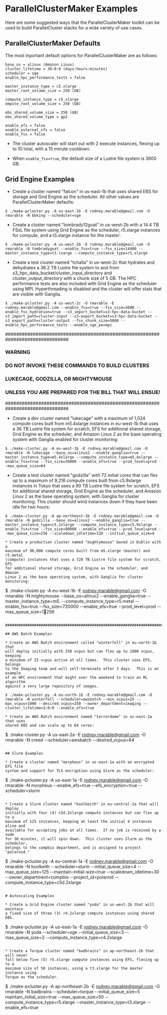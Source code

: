 # ParallelClusterMaker Examples

Here are some suggested ways that the ParallelClusterMaker toolkit can be used to build ParallelCluster stacks for a wide variety of use cases.

## ParallelClusterMaker Defaults

The most inportant default options for ParallelClusterMaker are as follows:

```
base_os = alinux (Amazon Linux)
cluster_lifetime = 30:0:0 (days:hours:minutes)
scheduler = sge
enable_hpc_performance_tests = false

master_instance_type = c5.xlarge
master_root_volume_size = 250 (GB)

compute_instance_type = c5.xlarge
ompute_root_volume_size = 250 (GB)

ebs_shared_volume_size = 250 (GB)
ebs_shared_volume_type = gp2

enable_efs = false
enable_external_nfs = false
enable_fsx = false
```

* The cluster autoscaler will start out with 2 execute instances, flexing up to
10 total, with a 15 minute cooldown.

* When `enable_fsx=true`, the default size of a Lustre file system is 3600 GB.

## Grid Engine Examples

* Create a cluster named "falcon" in us-east-1b that uses shared EBS for storage and Grid Engine as the scheduler.  All other values are ParallelClusterMaker defaults:

```
$ ./make-pcluster.py -A us-east-1b -E rodney.marable@gmail.com -O rmarable -N bbking --scheduler=sge
```

* Create a cluster named "tombrady12goat" in us-west-2b with a 14.4 TB FSxL file
system using Grid Engine as the scheduler, r5.xlarge instances for compute, and a t3.xlarge instance for the master:

```
$ ./make-pcluster.py -A us-west-2b -E rodney.marable@gmail.com -O rmarable -N tombradygoat --enable_fsx=true --fsx_size=14400 --master_instance_type=t3.lxarge --compute_instance_type=r5.xlarge
```

* Create a test cluster named "tchalla" in us-west-2c that hydrates and dehydrates a 36.2 TB Lustre file system to and from s3_hpc_data_bucket/cluster_input_directory and cluster_output_directory with a chunk size of 5 GB.  The HPC performance tests are also included with Grid Engine as the scheduler using MPI.  Hyperthreading is disabled and the cluster will offer stats that are visible with Ganglia.

```
$ ./make-pcluster.py -A us-west-2c -O rmarable -E rodney.marable@gmail.com --enable_fsx=true --fsx_size=3600 --enable_fsx_hydration=true --s3_import_bucket=s3-hpc-data-bucket --s3_import_path=cluster-input --s3-export_bucket=s3-hpc-data-bucket --s3_export_path=cluster-output --fsx_chunk_size=5000 --enable_hpc_performance_tests --enable_sge_pe=mpi
```

###############################################################################
###                                WARNING
###
###            DO **NOT** INVOKE THESE COMMANDS TO BUILD CLUSTERS
###			LUKECAGE, GODZILLA, OR MIGHTYMOUSE
###          UNLESS YOU ARE PREPARED FOR THE BILL THAT WILL ENSUE!
###############################################################################

* Create a dev cluster named "lukecage" with a maximum of 1,024 compute cores
built from m5.4xlarge instances in eu-west-1b that uses a 36 TB Lustre file
system for scratch, EFS for additional shared storage, Grid Engine as the
scheduler, and Amazon Linux 2 as the base operating system with Ganglia
enabled for cluster monitoring:

```
$ ./make-cluster.py -A eu-west-1b -E rodney.marable@gmail.com -O rmarable -N lukecage --base_os=alinux2 --enable_ganglia=true --master_instance_type=m5.4xlarge --compute_instance_type=m5.4xlarge --enable_fsx=true --fsx_size=36000 --enable_efs=true --prod_level=prod --max_queue_size=64
```

* Create a test cluster named "godzilla" with 72 initial cores that can flex
up to a  maximum of 9,216 compute cores built from c5.9xlarge instances in
Tokyo that uses a 90 TB Lustre file system for scratch, EFS for additional
shared storage, Grid Engine as the scheduler, and Amazon Linux 2 as the base
operating system, with Ganglia for cluster monitoring.  This cluster should 
wind instances down if they have been idle for two hours:

```
$ ./make-cluster.py -A ap-northeast-1b -E rodney.marable@gmail.com -O rmarable -N godzilla --base_os=alinux2 --enable_ganglia=true --master_instance_type=c5.2xlarge --compute_instance_type=c5.9xlarge --enable_fsx=true --fsx_size=90000 --enable_efs=true --prod_level=prod --max_queue_size=256 --scaledown_idletime=120 --initial_queue_size=4

* Create a production cluster named "mightymouse" based in Dublin with a
maximum of 96,000 compute cores built from m5.xlarge (master) and r5.metal
(compute) instances that uses a 720 TB Lustre file system for scratch, EFS
for additional shared storage, Grid Engine as the scheduler, and Amazon
Linux 2 as the base operating system, with Ganglia for cluster monitoring:

```
$ ./make-cluster.py -A eu-west-1b  -E rodney.marable@gmail.com -O rmarable -N mightymouse --base_os=alinux2 --enable_ganglia=true --master_instance_type=m5. --compute_instance_type=r5.metal --enable_fsx=true --fsx_size=720000 --enable_efs=true --prod_level=prod --max_queue_size=1256
```

###############################################################################

## AWS Batch Examples

* Create an AWS Batch environment called "winterfell" in eu-north-1b that
will deploy initially with 250 vcpus but can flex up to 1000 vcpus, keeping
a minimum of 25 vcpus active at all times.  This cluster uses EFS, belongs
to the Imaging team and will self-terminate after 3 days.  This is an example
of an HPC environment that might over the weekend to train an ML algorithm
against a very large repository of images.

$ ./make-pcluster.py -A eu-north-1b -E rodney.marable@gmail.com -O rmarable -N winterfell --scheduler=awsbatch --min_vcpus=25 --max_vcpus=1000 --desired_vcpus=250 --owner_department=imaging --cluster_lifetime=3:0:0 --enable_efs=true

* Create an AWS Batch environment named "terrordome" in us-east-2a that uses
shared EBS and can scale up to 64 cores:

```
$ ./make-cluster.py -A us-east-2a -E rodney.marable@gmail.com -O rmarable -N creed --scheduler=awsbatch --desired_vcpus=64
```

## Slurm Examples

* Create a cluster named "morpheus" in us-east-1a with an encrypted EFS file
system and support for TLS encryption using Slurm as the scheduler:

```
$ ./make-pcluster.py -A us-east-1a -E rodney.marable@gmail.com -O rmarable -N morpheus --enable_efs=true --efs_encryption=true --scheduler=slurm
```

* Create a Slurm cluster named "koolkeith" in eu-central-1a that will deploy
initially with four (4) c5d.2xlarge compute instances but can flex up to a
maximum of 125 instances, keeping at least the initial 4 instances alive and
available for accepting jobs at all times.  If no job is received by a node
for 30 minutes, it will spin down.  This cluster uses Slurm as the scheduler,
belongs to the compbio department, and is assigned to project "polaroid."

```
$ ./make-pcluster.py -A eu-central-1a -E rodney.marable@gmail.com -O rmarable -N koolkeith --scheduler=slurm --initial_queue_size=4 --max_queue_size=125 --maintain-initial-size=true --scaledown_idletime=30 --owner_department=compbio --project_id=polaroid --compute_instance_type=c5d.2xlarge
```

# Autoscaling Examples

* Create a Grid Engine cluster named "yoda" in us-west-2b that will maintain
a fixed size of three (3) r4.2xlarge compute instances using shared EBS.

```
$ ./make-pcluster.py -A us-east-1a -E rodney.marable@gmail.com -O rmarable -N yoda --scheduler=sge --initial_queue_size=3 --max_queue_size=3 --compute_instance_type=r4.2xlarge
```

* Create a Torque cluster named "badbrains" in ap-northeast-2b that will never
fall below five (5) r5.xlarge compute instances using EFS, flexing up to a 
maximum size of 50 instances, using a t3.xlarge for the master instance using
Torque as the scheduler.

```
$ ./make-pcluster.py -A ap-northeast-2b -E rodney.marable@gmail.com -O rmarable -N badbrains --scheduler=torque --initial_queue_size=5 maintain_initial_size=true --max_queue_size=50 --compute_instance_type=r5.xlarge --master_instance_type=t3.xlarge --enable_efs=true
```
